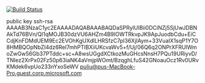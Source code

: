 
[![Build Status](https://dev.azure.com/popliucsa/SpaceGameWebPipeline/_apis/build/status/liupums.mslearn-tailspin-spacegame-web?branchName=main)](https://dev.azure.com/popliucsa/SpaceGameWebPipeline/_build/latest?definitionId=7&branchName=main)

public key
ssh-rsa AAAAB3NzaC1yc2EAAAADAQABAAABAQDaSPRylUIBii0DCiNZj5SjUwJDBNAkTd76BVn/Ql1qMOJB30dzVU6AHZm4B9IOWTRkvpJK9ApJuodbCdu+EiCCdjKnFDMdUEM9Ec2EVOhKgUXdlLHRSfzC7pl36XjIAym+33VuaIX1sqP1Y7O8HMBQOpNbZI4dz6ReI7mhPTIBXiiUKcvaWv5+f/Uj/06Q6q2ONPrXFRUlWmoZwGw56Gb37PTddc+sc+A8wsUGgdXCtkozMuGHcsNnsH7PQu19URiyvD/TNIez2XrPx02Fz50p63iaNK4aVmjpWOmt/BzqghLfuS42GNoauOcz1Rv0URvKMdek6vpUo233nYxoSeWV puliu@pus-MacBook-Pro.guest.corp.microsoft.com
